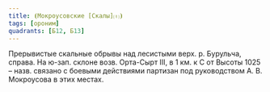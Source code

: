 ```yaml
---
title: ⦗Мокроусовские [Скалы]⒯⦘
tags: [ороним]
quadrants: [Б12, Б13]
---
```


Прерывистые скальные обрывы над лесистыми верх. р. Бурульча, справа. На ю-зап.
склоне возв. Орта-Сырт III, в 1 км. к С от Высоты 1025 – назв. связано с боевыми
действиями партизан под руководством А. В. Мокроусова в этих местах.
